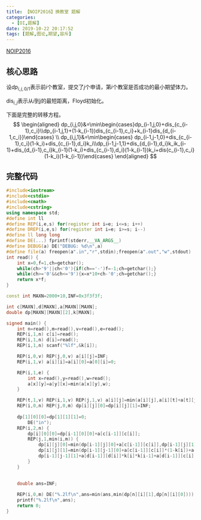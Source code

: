 ```yaml
---
title: 【NOIP2016】换教室 题解
categories:
  - [OI,题解]
date: 2019-10-22 20:17:52
tags: [题解,图论,期望,容斥]
---
```




[NOIP2016](https://www.luogu.org/problem/P1850)

<!--more-->

## 核心思路

设$dp_{i,j,0/1}$表示前$i$个教室，提交了$j$个申请，第$i$个教室是否成功的最小期望体力。

$\mathrm{dis}_{i,j}$表示从$i$到$j$的最短距离，Floyd初始化。

下面是完整的转移方程。
$$
\begin{aligned}
dp_{i,j,0}&=\min\begin{cases}dp_{i-1,j,0}+dis_{c_{i-1},c_i}\\dp_{i-1,j,1}+(1-k_{i-1})dis_{c_{i-1},c_i}+k_{i-1}dis_{d_{i-1,c_i}}\end{cases}
\\
dp_{i,j,1}&=\min\begin{cases} dp_{i-1,j-1,0}+dis_{c_{i-1},c_i}(1-k_i)+dis_{c_{i-1},d_i}k_i\\dp_{i-1,j-1,1}+dis_{d_{i-1},d_i}k_ik_{i-1}+dis_{d_{i-1},c_i}k_{i-1}(1-k_i)+dis_{c_{i-1},d_i}(1-k_{i-1})k_i+dis{c_{i-1},c_i}(1-k_i)(1-k_{i-1})\end{cases}
\end{aligned}
$$

## 完整代码

```cpp
#include<iostream>
#include<cstdio>
#include<cmath>
#include<cstring>
using namespace std;
#define int ll
#define REP(i,e,s) for(register int i=e; i<=s; i++)
#define DREP(i,e,s) for(register int i=e; i>=s; i--)
#define ll long long
#define DE(...) fprintf(stderr,__VA_ARGS__)
#define DEBUG(a) DE("DEBUG: %d\n",a)
#define file(a) freopen(a".in","r",stdin);freopen(a".out","w",stdout)
int read() {
	int x=0,f=1,ch=getchar();
	while(ch>'9'||ch<'0'){if(ch=='-')f=-1;ch=getchar();}
	while(ch>='0'&&ch<='9'){x=x*10+ch-'0';ch=getchar();}
	return x*f;
}

const int MAXN=2000+10,INF=0x3f3f3f;

int c[MAXN],d[MAXN],a[MAXN][MAXN];
double dp[MAXN][MAXN][2],k[MAXN];

signed main() {
	int n=read(),m=read(),v=read(),e=read();
	REP(i,1,n) c[i]=read();
	REP(i,1,n) d[i]=read();
	REP(i,1,n) scanf("%lf",&k[i]);

	REP(i,0,v) REP(j,0,v) a[i][j]=INF;
	REP(i,1,v) a[i][i]=a[i][0]=a[0][i]=0;

	REP(i,1,e) {
		int x=read(),y=read(),w=read();
		a[x][y]=a[y][x]=min(a[x][y],w);
	}

	REP(t,1,v) REP(i,1,v) REP(j,1,v) a[i][j]=min(a[i][j],a[i][t]+a[t][j]);
	REP(i,0,n) REP(j,0,m) dp[i][j][0]=dp[i][j][1]=INF;
	
	dp[1][0][0]=dp[1][1][1]=0;
		DE("in");
	REP(i,2,n) {
		dp[i][0][0]=dp[i-1][0][0]+a[c[i-1]][c[i]];
		REP(j,1,min(i,m)) {
			dp[i][j][0]=min(dp[i-1][j][0]+a[c[i-1]][c[i]],dp[i-1][j][1]+a[c[i-1]][c[i]]*(1-k[i-1])+a[d[i-1]][c[i]]*k[i-1]);
			dp[i][j][1]=min(dp[i-1][j-1][0]+a[c[i-1]][c[i]]*(1-k[i])+a[c[i-1]][d[i]]*k[i],
			dp[i-1][j-1][1]+a[d[i-1]][d[i]]*k[i]*k[i-1]+a[d[i-1]][c[i]]*k[i-1]*(1-k[i])+a[c[i-1]][d[i]]*(1-k[i-1])*k[i]+a[c[i-1]][c[i]]*(1-k[i])*(1-k[i-1]));
		}
	}

	
	double ans=INF;
	
	REP(i,0,m) DE("%.2lf\n",ans=min(ans,min(dp[n][i][1],dp[n][i][0])));
	printf("%.2lf\n",ans);
	return 0;
}
```

